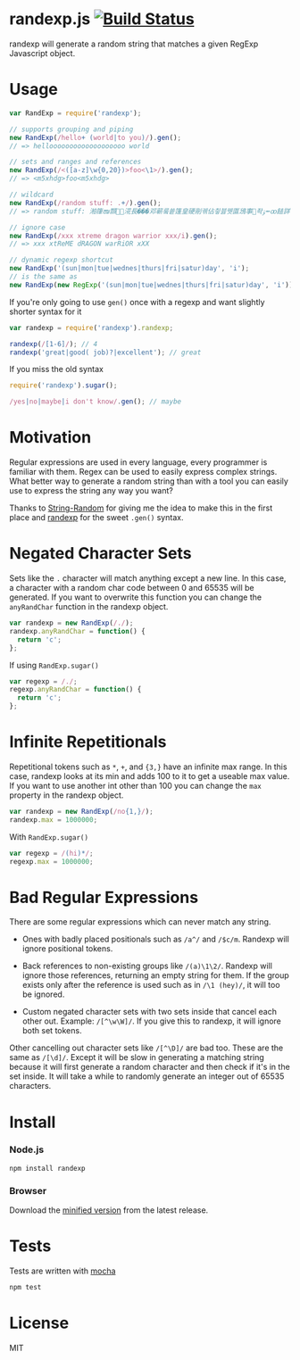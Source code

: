 # randexp.js [![Build Status](https://secure.travis-ci.org/fent/randexp.js.png)](http://travis-ci.org/fent/randexp.js)

randexp will generate a random string that matches a given RegExp Javascript object.


# Usage
```js
var RandExp = require('randexp');

// supports grouping and piping
new RandExp(/hello+ (world|to you)/).gen();
// => hellooooooooooooooooooo world

// sets and ranges and references
new RandExp(/<([a-z]\w{0,20})>foo<\1>/).gen();
// => <m5xhdg>foo<m5xhdg>

// wildcard
new RandExp(/random stuff: .+/).gen();
// => random stuff: 湐箻ໜ䫴␩⶛㳸長���邓蕲뤀쑡篷皇硬剈궦佔칗븛뀃匫鴔事좍ﯣ⭼ꝏ䭍詳蒂䥂뽭

// ignore case
new RandExp(/xxx xtreme dragon warrior xxx/i).gen();
// => xxx xtReME dRAGON warRiOR xXX

// dynamic regexp shortcut
new RandExp('(sun|mon|tue|wednes|thurs|fri|satur)day', 'i');
// is the same as
new RandExp(new RegExp('(sun|mon|tue|wednes|thurs|fri|satur)day', 'i'));
```

If you're only going to use `gen()` once with a regexp and want slightly shorter syntax for it

```js
var randexp = require('randexp').randexp;

randexp(/[1-6]/); // 4
randexp('great|good( job)?|excellent'); // great
```

If you miss the old syntax

```js
require('randexp').sugar();

/yes|no|maybe|i don't know/.gen(); // maybe
```


# Motivation
Regular expressions are used in every language, every programmer is familiar with them. Regex can be used to easily express complex strings. What better way to generate a random string than with a tool you can easily use to express the string any way you want?

Thanks to [String-Random](http://search.cpan.org/~steve/String-Random-0.22/lib/String/Random.pm) for giving me the idea to make this in the first place and [randexp](https://github.com/benburkert/randexp) for the sweet `.gen()` syntax.


# Negated Character Sets
Sets like the `.` character will match anything except a new line. In this case, a character with a random char code between 0 and 65535 will be generated. If you want to overwrite this function you can change the `anyRandChar` function in the randexp object.

```js
var randexp = new RandExp(/./);
randexp.anyRandChar = function() {
  return 'c';
};
```

If using `RandExp.sugar()`

```js
var regexp = /./;
regexp.anyRandChar = function() {
  return 'c';
};
```

# Infinite Repetitionals

Repetitional tokens such as `*`, `+`, and `{3,}` have an infinite max range. In this case, randexp looks at its min and adds 100 to it to get a useable max value. If you want to use another int other than 100 you can change the `max` property in the randexp object.

```js
var randexp = new RandExp(/no{1,}/);
randexp.max = 1000000;
```

With `RandExp.sugar()`

```js
var regexp = /(hi)*/;
regexp.max = 1000000;
```

# Bad Regular Expressions
There are some regular expressions which can never match any string.

* Ones with badly placed positionals such as `/a^/` and `/$c/m`. Randexp will ignore positional tokens.

* Back references to non-existing groups like `/(a)\1\2/`. Randexp will ignore those references, returning an empty string for them. If the group exists only after the reference is used such as in `/\1 (hey)/`, it will too be ignored.

* Custom negated character sets with two sets inside that cancel each other out. Example: `/[^\w\W]/`. If you give this to randexp, it will ignore both set tokens.

Other cancelling out character sets like `/[^\D]/` are bad too. These are the same as `/[\d]/`. Except it will be slow in generating a matching string because it will first generate a random character and then check if it's in the set inside. It will take a while to randomly generate an integer out of 65535 characters.


# Install
### Node.js

    npm install randexp

### Browser

Download the [minified version](https://github.com/fent/randexp.js/releases) from the latest release.


# Tests
Tests are written with [mocha](http://visionmedia.github.com/mocha/)

```bash
npm test
```


# License
MIT
